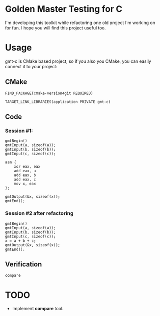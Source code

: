 # Golden Master Testing for C

I'm developing this toolkit while refactoring one old project I'm working on for fun.
I hope you will find this project useful too.

# Usage

gmt-c is CMake based project, so if you also you CMake,
you can easily connect it to your project:

## CMake

	FIND_PACKAGE(cmake-version4git REQUIRED)

	TARGET_LINK_LIBRARIES(application PRIVATE gmt-c)


## Code

### Session #1:

	gmtBegin()
	gmtInput(a, sizeof(a));
	gmtInput(b, sizeof(b));
	gmtInput(c, sizeof(c));

	asm {
		xor eax, eax
		add eax, a
		add eax, b
		add eax, c
		mov x, eax
	};

	gmtOutput(&x, sizeof(x));
	gmtEnd();

### Session #2 after refactoring

	gmtBegin()
	gmtInput(a, sizeof(a));
	gmtInput(b, sizeof(b));
	gmtInput(c, sizeof(c));
	x = a + b + c;
	gmtOutput(&x, sizeof(x));
	gmtEnd();

## Verification

	compare

# TODO

- Implement **compare** tool.
